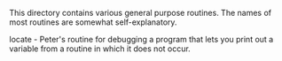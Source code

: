 This directory contains various general purpose routines.
The names of most routines are somewhat self-explanatory.

locate - Peter's routine for debugging a program that lets you print
         out a variable from a routine in which it does not occur.
